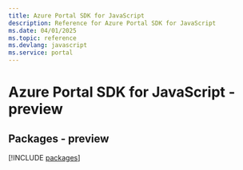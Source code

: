 ```yaml
---
title: Azure Portal SDK for JavaScript
description: Reference for Azure Portal SDK for JavaScript
ms.date: 04/01/2025
ms.topic: reference
ms.devlang: javascript
ms.service: portal
---
```

# Azure Portal SDK for JavaScript - preview
## Packages - preview
[!INCLUDE [packages](portal-index.md)]